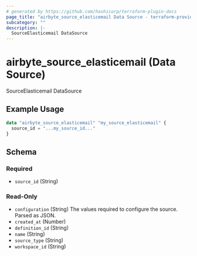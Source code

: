 ```yaml
---
# generated by https://github.com/hashicorp/terraform-plugin-docs
page_title: "airbyte_source_elasticemail Data Source - terraform-provider-airbyte"
subcategory: ""
description: |-
  SourceElasticemail DataSource
---
```


# airbyte_source_elasticemail (Data Source)

SourceElasticemail DataSource

## Example Usage

```terraform
data "airbyte_source_elasticemail" "my_source_elasticemail" {
  source_id = "...my_source_id..."
}
```

<!-- schema generated by tfplugindocs -->
## Schema

### Required

- `source_id` (String)

### Read-Only

- `configuration` (String) The values required to configure the source. Parsed as JSON.
- `created_at` (Number)
- `definition_id` (String)
- `name` (String)
- `source_type` (String)
- `workspace_id` (String)
